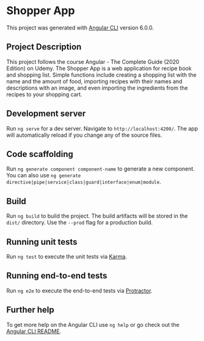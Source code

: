 # Shopper App

This project was generated with [Angular CLI](https://github.com/angular/angular-cli) version 6.0.0.

## Project Description

This project follows the course Angular - The Complete Guide (2020 Edition) on Udemy. The Shopper App is a web application for recipe book and shopping list. Simple functions include creating a shopping list with the name and the amount of food, importing recipes with their names and descriptions with an image, and even importing the ingredients from the recipes to your shopping cart.

## Development server

Run `ng serve` for a dev server. Navigate to `http://localhost:4200/`. The app will automatically reload if you change any of the source files.

## Code scaffolding

Run `ng generate component component-name` to generate a new component. You can also use `ng generate directive|pipe|service|class|guard|interface|enum|module`.

## Build

Run `ng build` to build the project. The build artifacts will be stored in the `dist/` directory. Use the `--prod` flag for a production build.

## Running unit tests

Run `ng test` to execute the unit tests via [Karma](https://karma-runner.github.io).

## Running end-to-end tests

Run `ng e2e` to execute the end-to-end tests via [Protractor](http://www.protractortest.org/).

## Further help

To get more help on the Angular CLI use `ng help` or go check out the [Angular CLI README](https://github.com/angular/angular-cli/blob/master/README.md).
